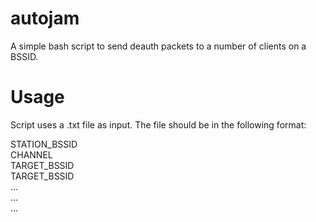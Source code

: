 # autojam
A simple bash script to send deauth packets to a number of clients on a BSSID. 

# Usage
Script uses a .txt file as input. The file should be in the following format: 

STATION_BSSID <br/>
CHANNEL <br/>
TARGET_BSSID <br/>
TARGET_BSSID <br/>
... <br/>
... <br/>
... <br/>
